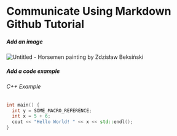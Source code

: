 # Communicate Using Markdown Github Tutorial

##### Add an image
![Untitled - Horsemen painting by Zdzisław Beksiński](https://github.com/Exp-Communicate-Using-Markdown-Cohort-1/series-communicate-using-markdown-smc1922/assets/139174253/da52da8f-b4f3-4ada-9837-0c58a8399b60)

##### Add a code example

###### C++ Example

```cpp
int main() {
  int y = SOME_MACRO_REFERENCE;
  int x = 5 + 6;
  cout << "Hello World! " << x << std::endl();
}
```
